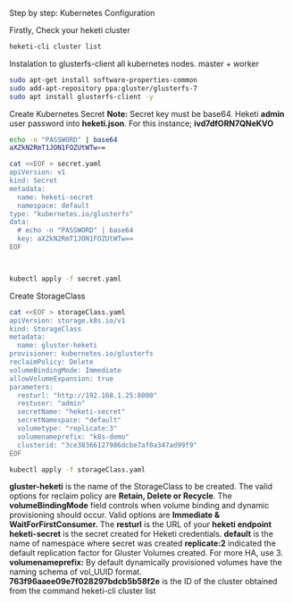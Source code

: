 Step by step: Kubernetes Configuration


Firstly, Check your heketi cluster
``` bash
heketi-cli cluster list

```

Instalation to glusterfs-client all kubernetes nodes. master + worker
``` bash
sudo apt-get install software-properties-common
sudo add-apt-repository ppa:gluster/glusterfs-7
sudo apt install glusterfs-client -y

```


Create Kubernetes Secret
**Note:** Secret key must be base64. Heketi **admin** user password into **heketi.json**. For this instance; **ivd7dfORN7QNeKVO**

``` bash
echo -n "PASSWORD" | base64
aXZkN2RmT1JON1FOZUtWTw==

cat <<EOF > secret.yaml
apiVersion: v1
kind: Secret
metadata:
  name: heketi-secret
  namespace: default
type: "kubernetes.io/glusterfs"
data:
  # echo -n "PASSWORD" | base64
  key: aXZkN2RmT1JON1FOZUtWTw==
EOF



kubectl apply -f secret.yaml

```

Create StorageClass

``` bash
cat <<EOF > storageClass.yaml
apiVersion: storage.k8s.io/v1
kind: StorageClass
metadata:
  name: gluster-heketi
provisioner: kubernetes.io/glusterfs
reclaimPolicy: Delete
volumeBindingMode: Immediate
allowVolumeExpansion: true
parameters:
  resturl: "http://192.168.1.25:8080" 
  restuser: "admin" 
  secretName: "heketi-secret"
  secretNamespace: "default"
  volumetype: "replicate:3"
  volumenameprefix: "k8s-demo"
  clusterid: "3ce38366127986dcbe7af0a347ad99f9"
EOF

kubectl apply -f storageClass.yaml

```

**gluster-heketi** is the name of the StorageClass to be created.
The valid options for reclaim policy are **Retain, Delete or Recycle**. 
The **volumeBindingMode** field controls when volume binding and dynamic provisioning should occur. Valid options are **Immediate & WaitForFirstConsumer.** 
The **resturl** is the URL of your **heketi endpoint**
**heketi-secret** is the secret created for Heketi credentials.
**default** is the name of namespace where secret was created
**replicate:2** indicated the default replication factor for Gluster Volumes created. For more HA, use 3.
**volumenameprefix:** By default dynamically provisioned volumes have the naming schema of vol_UUID format. 
**763f96aaee09e7f028297bdcb5b58f2e** is the ID of the cluster obtained from the command heketi-cli cluster list



